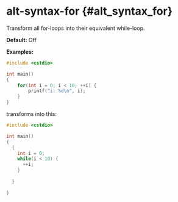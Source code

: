# alt-syntax-for {#alt_syntax_for}
Transform all for-loops into their equivalent while-loop.

__Default:__ Off

__Examples:__

```.cpp
#include <cstdio>

int main()
{
    for(int i = 0; i < 10; ++i) {
        printf("i: %d\n", i);
    }
}
```

transforms into this:

```.cpp
#include <cstdio>

int main()
{
  {
    int i = 0;
    while(i < 10) {
      ++i;
    }
    
  }
  
}


```
